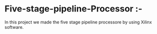 # Five-stage-pipeline-Processor :-

 In this project we made the five stage pipeline processore by using Xilinx software.
